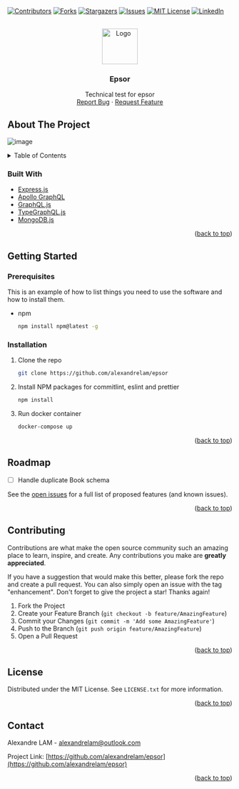 <div id="top"></div>

[![Contributors][contributors-shield]][contributors-url]
[![Forks][forks-shield]][forks-url]
[![Stargazers][stars-shield]][stars-url]
[![Issues][issues-shield]][issues-url]
[![MIT License][license-shield]][license-url]
[![LinkedIn][linkedin-shield]][linkedin-url]

<!-- PROJECT LOGO -->
<br />
<div align="center">
  <a href="https://github.com/alexandrelam/epsor">
    <img src="https://user-images.githubusercontent.com/25727549/149663435-cc28b3ab-ae20-454b-b37f-5fb27b8a831b.png" alt="Logo" width="80" height="80">
  </a>

  <h3 align="center">Epsor</h3>

  <p align="center">
    Technical test for epsor
    <br />
    <a href="https://github.com/alexandrelam/epsor/issues">Report Bug</a>
    ·
    <a href="https://github.com/alexandrelam/epsor/issues">Request Feature</a>
  </p>
</div>

<!-- ABOUT THE PROJECT -->

## About The Project

![image](https://user-images.githubusercontent.com/25727549/149663555-fe9025bf-394a-4b18-bae5-d5f7a82bb8c9.png)

<!-- TABLE OF CONTENTS -->
<details>
  <summary>Table of Contents</summary>
  <ol>
    <li>
      <ul>
        <li><a href="#built-with">Built With</a></li>
      </ul>
    </li>
    <li>
      <a href="#getting-started">Getting Started</a>
      <ul>
        <li><a href="#prerequisites">Prerequisites</a></li>
        <li><a href="#installation">Installation</a></li>
      </ul>
    </li>
    <li><a href="#roadmap">Roadmap</a></li>
    <li><a href="#contributing">Contributing</a></li>
    <li><a href="#license">License</a></li>
    <li><a href="#contact">Contact</a></li>
  </ol>
</details>

### Built With

- [Express.js](https://expressjs.com/fr/)
- [Apollo GraphQL](https://www.apollographql.com/)
- [GraphQL.js](https://graphql.org/)
- [TypeGraphQL.js](https://typegraphql.com/)
- [MongoDB.js](https://www.mongodb.com/fr-fr)

<p align="right">(<a href="#top">back to top</a>)</p>

<!-- GETTING STARTED -->

## Getting Started

### Prerequisites

This is an example of how to list things you need to use the software and how to install them.

- npm
  ```sh
  npm install npm@latest -g
  ```

### Installation

1. Clone the repo
   ```sh
   git clone https://github.com/alexandrelam/epsor
   ```
2. Install NPM packages for commitlint, eslint and prettier
   ```sh
   npm install
   ```
3. Run docker container
   ```sh
   docker-compose up
   ```

<p align="right">(<a href="#top">back to top</a>)</p>

<!-- ROADMAP -->

## Roadmap

- [ ] Handle duplicate Book schema

See the [open issues](https://github.com/alexandrelam/epsor/issues) for a full list of proposed features (and known issues).

<p align="right">(<a href="#top">back to top</a>)</p>

<!-- CONTRIBUTING -->

## Contributing

Contributions are what make the open source community such an amazing place to learn, inspire, and create. Any contributions you make are **greatly appreciated**.

If you have a suggestion that would make this better, please fork the repo and create a pull request. You can also simply open an issue with the tag "enhancement".
Don't forget to give the project a star! Thanks again!

1. Fork the Project
2. Create your Feature Branch (`git checkout -b feature/AmazingFeature`)
3. Commit your Changes (`git commit -m 'Add some AmazingFeature'`)
4. Push to the Branch (`git push origin feature/AmazingFeature`)
5. Open a Pull Request

<p align="right">(<a href="#top">back to top</a>)</p>

<!-- LICENSE -->

## License

Distributed under the MIT License. See `LICENSE.txt` for more information.

<p align="right">(<a href="#top">back to top</a>)</p>

<!-- CONTACT -->

## Contact

Alexandre LAM - alexandrelam@outlook.com

Project Link: [https://github.com/alexandrelam/epsor](https://github.com/alexandrelam/epsor)

<p align="right">(<a href="#top">back to top</a>)</p>

<!-- MARKDOWN LINKS & IMAGES -->
<!-- https://www.markdownguide.org/basic-syntax/#reference-style-links -->

[contributors-shield]: https://img.shields.io/github/contributors/alexandrelam/epsor.svg?style=for-the-badge
[contributors-url]: https://github.com/alexandrelam/epsor/graphs/contributors
[forks-shield]: https://img.shields.io/github/forks/alexandrelam/epsor.svg?style=for-the-badge
[forks-url]: https://github.com/alexandrelam/epsor/network/members
[stars-shield]: https://img.shields.io/github/stars/alexandrelam/epsor.svg?style=for-the-badge
[stars-url]: https://github.com/alexandrelam/epsor/stargazers
[issues-shield]: https://img.shields.io/github/issues/alexandrelam/epsor.svg?style=for-the-badge
[issues-url]: https://github.com/alexandrelam/epsor/issues
[license-shield]: https://img.shields.io/github/license/alexandrelam/epsor.svg?style=for-the-badge
[license-url]: https://github.com/alexandrelam/epsor/blob/main/LICENSE
[linkedin-shield]: https://img.shields.io/badge/-LinkedIn-black.svg?style=for-the-badge&logo=linkedin&colorB=555
[linkedin-url]: https://www.linkedin.com/in/alexandre-lam-74787b191/
